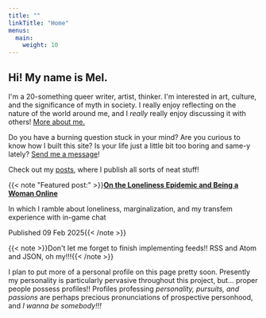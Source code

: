 ```yaml
---
title: ""
linkTitle: "Home"
menus:
  main:
    weight: 10
---
```


## Hi! My name is Mel.

I'm a 20-something queer writer, artist, thinker. I'm interested in art, culture, and the significance of myth in society. I really enjoy reflecting on the nature of the world around me, and I *really* really enjoy discussing it with others! [More about me.](/about)

Do you have a burning question stuck in your mind? Are you curious to know how I built this site? Is your life just a little bit too boring and same-y lately? [Send me a message](/contact/)!

Check out my [posts](/posts), where I publish all sorts of neat stuff!

{{< note "Featured post:" >}}**[On the Loneliness Epidemic and Being a Woman Online](/2025/02/post-on-the-loneliness-epidemic-and-being-a-woman-online)**

In which I ramble about loneliness, marginalization, and my transfem experience with in-game chat

Published 09 Feb 2025{{< /note >}}

{{< note >}}Don't let me forget to finish implementing feeds!! RSS and Atom and JSON, oh my!!!{{< /note >}}

I plan to put more of a personal profile on this page pretty soon. Presently my personality is particularly pervasive throughout this project, but... proper people possess profiles!! Profiles professing _personality, pursuits, and passions_ are perhaps precious pronunciations of prospective personhood, and _I wanna be somebody!!!_

